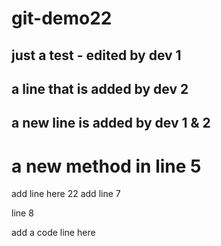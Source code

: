 # git-demo22
## just a test - edited by dev 1
## a line that is added by dev 2
## a new line is added by dev 1 & 2
# a new method in line 5
add line here 22
add line  7

line  8


add a code line here
